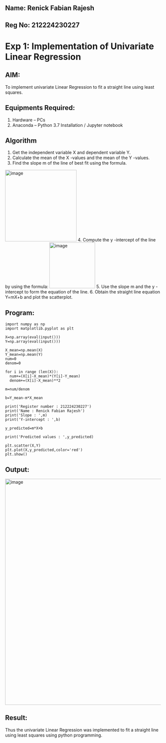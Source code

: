 ## Name: Renick Fabian Rajesh
## Reg No: 212224230227
# Exp 1: Implementation of Univariate Linear Regression
## AIM:
To implement univariate Linear Regression to fit a straight line using least squares.

## Equipments Required:
1. Hardware – PCs
2. Anaconda – Python 3.7 Installation / Jupyter notebook

## Algorithm
1. Get the independent variable X and dependent variable Y.
2. Calculate the mean of the X -values and the mean of the Y -values.
3. Find the slope m of the line of best fit using the formula. 
<img width="231" alt="image" src="https://user-images.githubusercontent.com/93026020/192078527-b3b5ee3e-992f-46c4-865b-3b7ce4ac54ad.png">
4. Compute the y -intercept of the line by using the formula:
<img width="148" alt="image" src="https://user-images.githubusercontent.com/93026020/192078545-79d70b90-7e9d-4b85-9f8b-9d7548a4c5a4.png">
5. Use the slope m and the y -intercept to form the equation of the line.
6. Obtain the straight line equation Y=mX+b and plot the scatterplot.

## Program:
```
import numpy as np
import matplotlib.pyplot as plt

X=np.array(eval(input()))
Y=np.array(eval(input()))

X_mean=np.mean(X)
Y_mean=np.mean(Y)
num=0
denom=0

for i in range (len(X)):
  num+=(X[i]-X_mean)*(Y[i]-Y_mean)
  denom+=(X[i]-X_mean)**2

m=num/denom

b=Y_mean-m*X_mean

print('Register number : 212224230227')
print('Name : Renick Fabian Rajesh')
print('Slope : ',m)
print('Y-intercept : ',b)

y_predicted=m*X+b

print('Predicted values : ',y_predicted)

plt.scatter(X,Y)
plt.plot(X,y_predicted,color='red')
plt.show()
```

## Output:
<img width="1062" height="730" alt="image" src="https://github.com/user-attachments/assets/fa8d91ce-fb96-4068-8685-3fbdced6bad7" />


## Result:
Thus the univariate Linear Regression was implemented to fit a straight line using least squares using python programming.
